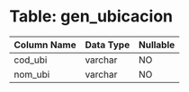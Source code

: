 # Table: gen_ubicacion

| Column Name | Data Type | Nullable |
|-------------|-----------|----------|
| cod_ubi | varchar | NO |
| nom_ubi | varchar | NO |
